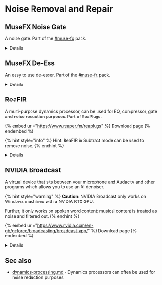 # Noise Removal and Repair

## MuseFX Noise Gate

A noise gate. Part of the [#muse-fx](plugin-suites.md#muse-fx "mention") pack.

<details>

<summary>Details</summary>

See the pack for installation instructions.

A noise gate keeps noise in quiet parts out while not affecting the audio you want at all.

![](<../.gitbook/assets/image (5).png>)

</details>

## MuseFX De-Ess

An easy to use de-esser. Part of the [#muse-fx](plugin-suites.md#muse-fx "mention") pack.

<details>

<summary>Details</summary>

See the pack for installation instructions.

Has presets for female and male voices, harshness, sibilance, steel guitar and strings rosin.

![](<../.gitbook/assets/image (2) (1).png>)

</details>

## ReaFIR

A multi-purpose dynamics processor, can be used for EQ, compressor, gate and noise reduction purposes. Part of ReaPlugs.

{% embed url="https://www.reaper.fm/reaplugs" %}
Download page
{% endembed %}

{% hint style="info" %}
Hint: ReaFIR in Subtract mode can be used to remove noise.
{% endhint %}

<details>

<summary>Details</summary>

Copyright (C) 2006-2016, Cockos Incorporated VST PlugIn Technology by Steinberg Media Technologies GmbH

Information from the vendor:

* FFT based dynamics processor
* Supports FFT sizes of 128-32768
* Useful in/out frequency response display
* Supports defining response curves both using any number of points, or freehand mouse
* EQ - can be used as a linear phase mastering EQ, or as a super-effective surgical EQ
* Compressor - can compress at a fixed ratio with a per-band threshold
* Gate - can gate with per-band threshold
* Subtract - can build noise profiles and subtract noise from the signal

![](../.gitbook/assets/reafir.png)

</details>

## NVIDIA Broadcast

A virtual device that sits between your microphone and Audacity and other programs which allows you to use an AI denoiser.

{% hint style="warning" %}
**Caution:** NVIDIA Broadcast only works on Windows machines with a NVIDIA RTX GPU.

Further, it only works on spoken word content; musical content is treated as noise and filtered out.&#x20;
{% endhint %}

{% embed url="https://www.nvidia.com/en-gb/geforce/broadcasting/broadcast-app/" %}
Download page
{% endembed %}

<details>

<summary>Details</summary>

Copyright © 2022 NVIDIA Corporation

Requires NVIDIA GeForce RTX 2060, Quadro RTX 3000, TITAN RTX or higher

Full setup guide: [https://www.nvidia.com/en-gb/geforce/guides/broadcast-app-setup-guide/](https://www.nvidia.com/en-gb/geforce/guides/broadcast-app-setup-guide/)

Technically, NVIDIA Broadcast isn't a plugin but a virtual device. You will find it in Audacity's audio settings as an input. It does not show up in the Plugin Manager.

</details>

## See also

* &#x20;[dynamics-processing.md](dynamics-processing.md "mention") - Dynamics processors can often be used for noise reduction purposes
